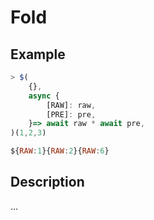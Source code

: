 # Fold

## Example
```js
> $(
    {},
    async {
        [RAW]: raw,
        [PRE]: pre,
    }=> await raw * await pre,
)(1,2,3)

${RAW:1}{RAW:2}{RAW:6}
```

## Description
…
